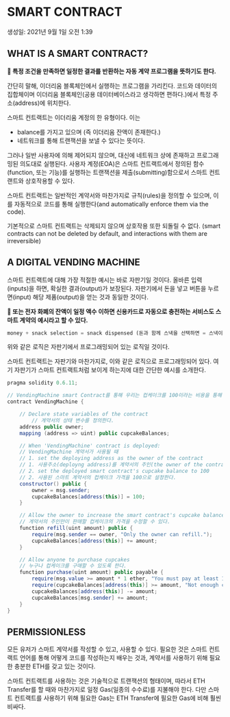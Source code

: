 # SMART CONTRACT

생성일: 2021년 9월 1일 오전 1:39

[](https://ethereum.org/ko/developers/docs/smart-contracts/)

## WHAT IS A SMART CONTRACT?

**🤔 특정 조건을 만족하면 일정한 결과를 반환하는 자동 계약 프로그램을 뜻하기도 한다.**

간단히 말해, 이더리움 블록체인에서 실행하는 프로그램을 가리킨다. 코드와 데이터의 집합체이며 이더리움 블록체인(공용 데이터베이스라고 생각하면 편하다.)에서 특정 주소(address)에 위치한다. 

스마트 컨트랙트는 이더리움 계정의 한 유형이다. 이는 

- balance를 가지고 있으며 (즉 이더리움 잔액이 존재한다.)
- 네트워크를 통해 트랜잭션을 보낼 수 있다는 뜻이다.

그러나 일반 사용자에 의해 제어되지 않으며, 대신에 네트워크 상에 존재하고 프로그래밍된 의도대로 실행된다. 사용자 계정(EOA)은 스마트 컨트랙트에서 정의된 함수(function, 또는 기능)를 실행하는 트랜잭션을 제출(submitting)함으로서 스마트 컨트랜트와 상호작용할 수 있다.

스마트 컨트랙트는 일반적인 계약서와 마찬가지로 규칙(rules)을 정의할 수 있으며, 이를 자동적으로 코드를 통해 실행한다(and automatically enforce them via the code). 

기본적으로 스마트 컨트랙트는 삭제되지 않으며 상호작용 또한 되돌릴 수 없다. (smart contracts can not be deleted by default, and interactions with them are irreversible)

## A DIGITAL VENDING MACHINE

스마트 컨트랙트에 대해 가장 적절한 예시는 바로 자판기일 것이다. 올바른 입력(inputs)을 하면, 확실한 결과(output)가 보장된다. 자판기에서 돈을 넣고 버튼을 누르면(input) 해당 제품(output)을 얻는 것과 동일한 것이다.

**🤔 또는 전자 화폐의 잔액이 일정 액수 이하면 신용카드로 자동으로 충전하는 서비스도 스마트 계약의 예시라고 할 수 있다.**

```python
money + snack selection = snack dispensed (돈과 함께 스낵을 선택하면 = 스낵이 제공된다. )
```

위와 같은 로직은 자판기에서 프로그래밍되어 있는 로직일 것이다. 

스마트 컨트랙트는 자판기와 마찬가지로, 이와 같은 로직으로 프로그래밍되어 있다. 여기 자판기가 스마트 컨트랙트처럼 보이게 하는지에 대한 간단한 예시를 소개한다. 

```java
pragma solidity 0.6.11;

// VendingMachine smart Contract를 통해 우리는 컵케이크를 100이라는 비용을 통해 구매할 수 있다. 
contract VendingMachine {

    // Declare state variables of the contract
		// 계약서의 상태 변수를 정의한다. 
    address public owner;
    mapping (address => uint) public cupcakeBalances;

    // When 'VendingMachine' contract is deployed:
    // VendingMachine 계약서가 사용될 때
    // 1. set the deploying address as the owner of the contract
    // 1. 사용주소(deployng address)를 계약서의 주인(the owner of the contract)으로서 설정한다. 
    // 2. set the deployed smart contract's cupcake balance to 100
    // 2. 사용된 스마트 계약서의 컵케이크 가격을 100으로 설정한다. 
    constructor() public {
        owner = msg.sender;
        cupcakeBalances[address(this)] = 100;
    }

    // Allow the owner to increase the smart contract's cupcake balance
    // 계약서의 주인만이 판매할 컵케이크의 가격을 수정할 수 있다.
    function refill(uint amount) public {
        require(msg.sender == owner, "Only the owner can refill.");
        cupcakeBalances[address(this)] += amount;
    }

    // Allow anyone to purchase cupcakes
    // 누구나 컵케이크를 구매할 수 있도록 한다. 
    function purchase(uint amount) public payable {
        require(msg.value >= amount * 1 ether, "You must pay at least 1 ETH per cupcake");
        require(cupcakeBalances[address(this)] >= amount, "Not enough cupcakes in stock to complete this purchase");
        cupcakeBalances[address(this)] -= amount;
        cupcakeBalances[msg.sender] += amount;
    }
}
```

## PERMISSIONLESS

모든 유저가 스마트 계약서를 작성할 수 있고, 사용할 수 있다. 필요한 것은 스마트 컨트랙트 언어를 통해 어떻게 코드를 작성하는지 배우는 것과, 계약서를 사용하기 위해 필요한 충분한 ETH를 갖고 있는 것이다.

스마트 컨트랙트를 사용하는 것은 기술적으로 트랜잭션의 형태이며, 따라서 ETH Transfer를 할 때와 마찬가지로 일정 Gas(일종의 수수료)를 지불해야 한다. 다만 스마트 컨트랙트를 사용하기 위해 필요한 Gas는 ETH Transfer에 필요한 Gas에 비해 훨씬 비싸다.